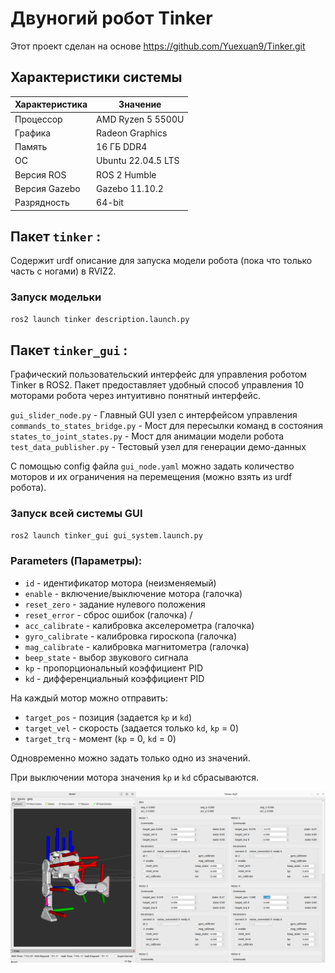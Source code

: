 # Двуногий робот Tinker

Этот проект сделан на основе https://github.com/Yuexuan9/Tinker.git  

## Характеристики системы

| Характеристика       | Значение                                |
|----------------------|----------------------------------------|
| Процессор            | AMD Ryzen 5 5500U                      |
| Графика              | Radeon Graphics                        |
| Память               | 16 ГБ DDR4                             |
| ОС                   | Ubuntu 22.04.5 LTS                     |
| Версия ROS           | ROS 2 Humble                           |
| Версия Gazebo        | Gazebo 11.10.2                         |
| Разрядность          | 64-bit                                 |


## Пакет `tinker` :

Содержит urdf описание для запуска модели робота (пока что только часть с ногами) в RVIZ2.

### Запуск модельки
```bash
ros2 launch tinker description.launch.py
```

## Пакет `tinker_gui` :

Графический пользовательский интерфейс для управления роботом Tinker в ROS2. Пакет предоставляет удобный способ управления 10 моторами робота через интуитивно понятный интерфейс.

`gui_slider_node.py` - Главный GUI узел с интерфейсом управления
`commands_to_states_bridge.py` - Мост для пересылки команд в состояния
`states_to_joint_states.py` - Мост для анимации модели робота
`test_data_publisher.py` - Тестовый узел для генерации демо-данных

С помощью config файла `gui_node.yaml` можно задать количество моторов и их ограничения на перемещения (можно взять из urdf робота).

### Запуск всей системы GUI
```bash
ros2 launch tinker_gui gui_system.launch.py
```

### Parameters (Параметры):
- `id` - идентификатор мотора (неизменяемый)
- `enable` - включение/выключение мотора (галочка)
- `reset_zero` - задание нулевого положения
- `reset_error` - сброс ошибок (галочка) / 
- `acc_calibrate` - калибровка акселерометра (галочка)
- `gyro_calibrate` - калибровка гироскопа (галочка)
- `mag_calibrate` - калибровка магнитометра (галочка)
- `beep_state` - выбор звукового сигнала
- `kp` - пропорциональный коэффициент PID
- `kd` - дифференциальный коэффициент PID

На каждый мотор можно отправить:

- `target_pos` - позиция (задается `kp` и `kd`)
- `target_vel` - скорость (задается только `kd`, `kp` = 0)
- `target_trq` - момент (`kp` = 0, `kd` = 0)

Одновременно можно задать только одно из значений.

При выключении мотора значения `kp` и `kd` сбрасываются. 

![Tinker GUI в работе](/img/tinker_gui.png)


